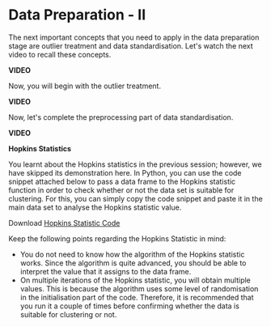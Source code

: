 # Data Preparation - II

The next important concepts that you need to apply in the data preparation stage are outlier treatment and data standardisation. Let's watch the next video to recall these concepts.

**VIDEO**

Now, you will begin with the outlier treatment.

**VIDEO**

Now, let's complete the preprocessing part of data standardisation.

**VIDEO**

**Hopkins Statistics**

You learnt about the Hopkins statistics in the previous session; however, we have skipped its demonstration here. In Python, you can use the code snippet attached below to pass a data frame to the Hopkins statistic function in order to check whether or not the data set is suitable for clustering. For this, you can simply copy the code snippet and paste it in the main data set to analyse the Hopkins statistic value.

Download [Hopkins Statistic Code](Hopkins_Statistic.ipynb)

Keep the following points regarding the Hopkins Statistic in mind:

-   You do not need to know how the algorithm of the Hopkins statistic works. Since the algorithm is quite advanced, you should be able to interpret the value that it assigns to the data frame.
-   On multiple iterations of the Hopkins statistic, you will obtain multiple values. This is because the algorithm uses some level of randomisation in the initialisation part of the code. Therefore, it is recommended that you run it a couple of times before confirming whether the data is suitable for clustering or not.